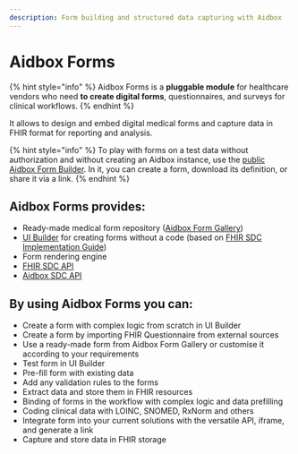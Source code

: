 ```yaml
---
description: Form building and structured data capturing with Aidbox
---
```


# Aidbox Forms

{% hint style="info" %}
Aidbox Forms is a **pluggable module** for healthcare vendors who need **to create digital forms**, questionnaires, and surveys for clinical workflows.
{% endhint %}

It allows to design and embed digital medical forms and capture data in FHIR format for reporting and analysis.

{% hint style="info" %}
To play with forms on a test data without authorization and without creating an Aidbox instance, use the [public Aidbox Form Builder](https://form-builder.aidbox.app/). In it, you can create a form, download its definition, or share it via a link.
{% endhint %}

## Aidbox Forms provides:

* Ready-made medical form repository ([Aidbox Form Gallery](./aidbox-form-gallery.md))
* [UI Builder](aidbox-ui-builder-alpha/) for creating forms without a code (based on [FHIR SDC Implementation Guide](https://build.fhir.org/ig/HL7/sdc/index.html))
* Form rendering engine
* [FHIR SDC API](../../reference/aidbox-forms-reference/fhir-sdc-api.md)
* [Aidbox SDC API](../../reference/aidbox-forms-reference/aidbox-sdc-api.md)

## By using Aidbox Forms you can:

* Create a form with complex logic from scratch in UI Builder
* Create a form by importing FHIR Questionnaire from external sources
* Use a ready-made form from Aidbox Form Gallery or customise it according to your requirements
* Test form in UI Builder&#x20;
* Pre-fill form with existing data
* Add any validation rules to the forms
* Extract data and store them in FHIR resources
* Binding of forms in the workflow with complex logic and data prefilling
* Coding clinical data with LOINC, SNOMED, RxNorm and others
* Integrate form into your current solutions with the versatile API, iframe, and generate a link
* Capture and store data in FHIR storage

